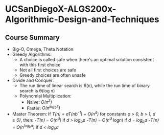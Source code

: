 # UCSanDiegoX-ALGS200x-Algorithmic-Design-and-Techniques

## Course Summary
- Big-O, Omega, Theta Notation
- Greedy Algorithms:
  - A choice is called safe when there's an optimal solution consistent with this first choice
  - Not all first choices are safe
  - Greedy choices are often unsafe
- Divide and Conquer:
  - The run time of linear search is θ(*n*), while the run time of binary search is θ(log *n*)
  - Polynomial Multiplication:
    - Naive: *O(n<sup>2</sup>)*
    - Faster: *O(n<sup>log<sub>2</sub>3</sup>)*
- Master Theorem: If *T(n) = aT(nb<sup>-1</sup>) + O(n<sup>d</sup>)* for constants *a > 0, b > 1, d ≥ 0)*, then: 
  -*T(n) = O(n<sup>d</sup>)* if *d > log<sub>b</sub>a*
  -*T(n) = O(n<sup>d</sup>* log*n*) if *d = log<sub>b</sub>a*
  -*T(n) = O(n<sup>log<sub>b</sub>a</sup>)* if *d < log<sub>b</sub>a*

